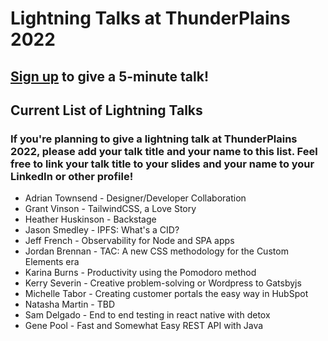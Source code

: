 # Lightning Talks at ThunderPlains 2022

## [Sign up](https://forms.gle/pcDNAexj3KNvQ4wK8) to give a 5-minute talk!

## Current List of Lightning Talks

### If you're planning to give a lightning talk at ThunderPlains 2022, please add your talk title and your name to this list. Feel free to link your talk title to your slides and your name to your LinkedIn or other profile!

* Adrian Townsend - Designer/Developer Collaboration
* Grant Vinson - TailwindCSS, a Love Story
* Heather Huskinson - Backstage
* Jason Smedley - IPFS: What's a CID?
* Jeff French - Observability for Node and SPA apps
* Jordan Brennan - TAC: A new CSS methodology for the Custom Elements era
* Karina Burns - Productivity using the Pomodoro method
* Kerry Severin - Creative problem-solving or Wordpress to Gatsbyjs
* Michelle Tabor - Creating customer portals the easy way in HubSpot
* Natasha Martin - TBD
* Sam Delgado - End to end testing in react native with detox
* Gene Pool - Fast and Somewhat Easy REST API with Java
